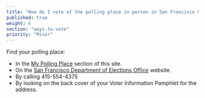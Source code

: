```yaml
---
title: "How do I vote at the polling place in person in San Francisco County?"
published: true
weight: 6
section: "ways-to-vote"
priority: "Minor"
---
```


Find your polling place:  
- In the [My Polling Place](#section-my-polling-place) section of this site.  
- On the [San Francisco Department of Elections Office](http://sfelections.org/tools/pollsite/) website.  
- By calling 415-554-4375  
- By looking on the back cover of your Voter Information Pamphlet for the address.  
